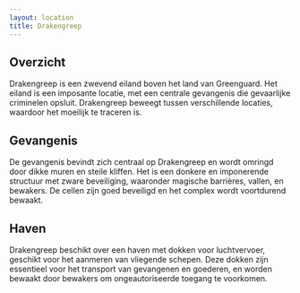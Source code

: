 ```yaml
---
layout: location
title: Drakengreep
---
```


## Overzicht
Drakengreep is een zwevend eiland boven het land van Greenguard. Het eiland is een imposante locatie, met een centrale gevangenis die gevaarlijke criminelen opsluit. Drakengreep beweegt tussen verschillende locaties, waardoor het moeilijk te traceren is.

## Gevangenis
De gevangenis bevindt zich centraal op Drakengreep en wordt omringd door dikke muren en steile kliffen. Het is een donkere en imponerende structuur met zware beveiliging, waaronder magische barrières, vallen, en bewakers. De cellen zijn goed beveiligd en het complex wordt voortdurend bewaakt.

## Haven
Drakengreep beschikt over een haven met dokken voor luchtvervoer, geschikt voor het aanmeren van vliegende schepen. Deze dokken zijn essentieel voor het transport van gevangenen en goederen, en worden bewaakt door bewakers om ongeautoriseerde toegang te voorkomen.